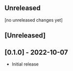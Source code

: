 ## Unreleased
[no unreleased changes yet]

## [Unreleased]

## [0.1.0] - 2022-10-07

- Initial release

